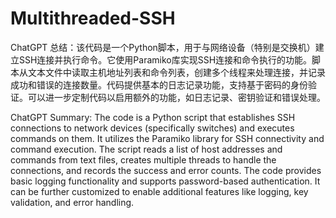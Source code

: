 # Multithreaded-SSH
ChatGPT 总结：该代码是一个Python脚本，用于与网络设备（特别是交换机）建立SSH连接并执行命令。它使用Paramiko库实现SSH连接和命令执行的功能。脚本从文本文件中读取主机地址列表和命令列表，创建多个线程来处理连接，并记录成功和错误的连接数量。代码提供基本的日志记录功能，支持基于密码的身份验证。可以进一步定制代码以启用额外的功能，如日志记录、密钥验证和错误处理。

ChatGPT Summary:
The code is a Python script that establishes SSH connections to network devices (specifically switches) and executes commands on them. It utilizes the Paramiko library for SSH connectivity and command execution. The script reads a list of host addresses and commands from text files, creates multiple threads to handle the connections, and records the success and error counts. The code provides basic logging functionality and supports password-based authentication. It can be further customized to enable additional features like logging, key validation, and error handling.
